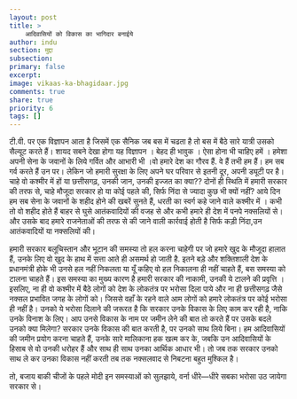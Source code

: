 ```yaml
---
layout: post
title: >
    आदिवासियों को विकास का भागिदार बनाईये
author: indu
section: मुद्दा
subsection:
primary: false
excerpt:
image: vikaas-ka-bhagidaar.jpg
comments: true
share: true
priority: 6
tags: []
---
```


टी.वी. पर एक विज्ञापन आता है जिसमें एक सैनिक जब  बस में चढता है तो बस में बैठे सारे यात्री उसको सैल्यूट करते हैं। शायद सबने देखा होगा यह विज्ञापन । बेहद ही भावुक । ऐसा होना भी चाहिए हमें । हमेशा अपनी सेना के जवानों के लिये गर्वित और आभारी भी ।वो हमारे देश का गौरव हैं. वे हैं तभी हम हैं। हम सब गर्व करते हैं उन पर। लेकिन जो हमारी सुरक्षा के लिए अपने घर परिवार से इतनी दूर, अपनी ड्यूटी पर है। चाहे वो कश्मीर में हों या छत्तीसगढ़, उनकी जान, उनकी इज्जत का क्या?? दोनों ही स्थिति में हमारी सरकार की तरफ से, चाहे मौजूदा सरकार हो या कोई पहले की, सिर्फ निंदा से ज्यादा कुछ भी क्यों नहीं? आये दिन हम सब सेना के जवानों के शहीद होने की खबरें सुनते हैं, धरती का स्वर्ग कहे जाने वाले कश्मीर में । कभी तो वो शहीद होते हैं बाहर से घुसे आतंकवादियों की वजह से और कभी हमारे ही देश में पनपे नक्सलियों से। और उसके बाद हमारे राजनेताओं की तरफ से की जाने वाली कार्रवाई होती है सिर्फ कड़ी निंदा,उन आतंकवादियों या नक्सलियों की।

हमारी सरकार बलूचिस्तान और भूटान की समस्या तो हल करना चाहेगी पर जो हमारे खुद के मौजूदा हालात हैं, उनके लिए वो खुद के हाथ में  सत्ता आते ही असमर्थ हो जाती है. इतने बड़े और शक्तिशाली देश के प्रधानमंत्री होके भी उनसे हल नहीं निकलता या यूँ कहिए वो हल निकालना ही नहीं चाहते हैं, बस समस्या को टालना चाहते हैं। इस समस्या का मुख्य कारण है हमारी सरकार की नाकामी, उनकी ये टालने की प्रवृत्ति । इसलिए, ना ही वो कश्मीर में बैठे लोगों को देश के लोकतंत्र पर भरोसा दिला पाये और ना ही छत्तीसगढ़ जैसे नक्सल प्रभावित जगह के लोगों को। जिससे वहाँ के रहने वाले आम लोगों को हमारे लोकतंत्र पर कोई भरोसा ही नहीं है। उनको ये भरोसा दिलाने की जरूरत है कि सरकार उनके विकास के लिए काम कर रही है, नाकि उनके विनाश के लिए।  आप उनसे विकास के नाम पर जमीन लेने की बात तो करते हैं पर उसके बदले उनको क्या मिलेगा? सरकार उनके विकास की बात करती है, पर उनको साथ लिये बिना। हम आदिवासियों की जमीन प्रयोग करना चाहते हैं, उनके सारे मालिकाना हक खत्म  कर के, जबकि उन आदिवासियों के हिसाब से वो उनकी धरोहर हैं और साथ ही साथ उनका आर्थिक आधार भी। तो जब तक सरकार उनको साथ ले कर उनका विकास नहीं करती तब तक नक्सलवाद से निबटना बहुत मुश्किल है।

तो, बजाय बाकी चीजों के पहले मोदी इन समस्याओं को सुलझाये, वर्ना धीरे—धीरे सबका भरोसा उठ जायेगा सरकार से।